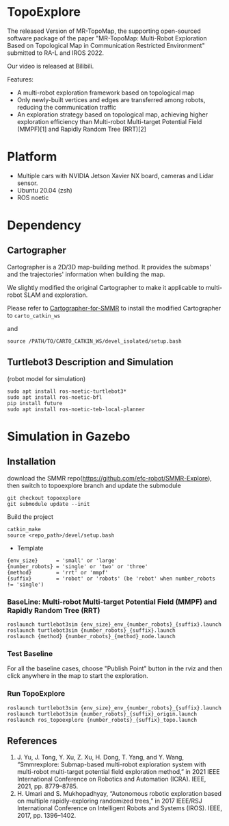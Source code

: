 # TopoExplore

The released Version of MR-TopoMap, the supporting open-sourced software package of the paper "MR-TopoMap: Multi-Robot Exploration Based on Topological Map in Communication Restricted
Environment" submitted to RA-L and IROS 2022.

Our video is released at Bilibili.

Features:
- A multi-robot exploration framework based on topological map
- Only newly-built vertices and edges are transferred among robots, reducing the communication traffic
- An exploration strategy based on topological map, achieving higher exploration efficiency than Multi-robot Multi-target Potential Field (MMPF)[1] and Rapidly Random Tree (RRT)[2]

# Platform
- Multiple cars with NVIDIA Jetson Xavier NX board, cameras and Lidar sensor.
- Ubuntu 20.04 (zsh)
- ROS noetic

# Dependency

## Cartographer
Cartographer is a 2D/3D map-building method.
It provides the submaps' and the trajectories' information when building the map. 

We slightly modified the original Cartographer to make it applicable to multi-robot SLAM and exploration.

Please refer to [Cartographer-for-SMMR](https://github.com/efc-robot/Cartographer-for-SMMR) to install the modified Cartographer to ```carto_catkin_ws```

and 

```
source /PATH/TO/CARTO_CATKIN_WS/devel_isolated/setup.bash
```

## Turtlebot3 Description and Simulation
(robot model for simulation)

```
sudo apt install ros-noetic-turtlebot3*
sudo apt install ros-noetic-bfl
pip install future
sudo apt install ros-noetic-teb-local-planner
```


# Simulation in Gazebo 

## Installation
download the SMMR repo(https://github.com/efc-robot/SMMR-Explore), then switch to topoexplore branch and update the submodule
```
git checkout topoexplore
git submodule update --init
```

Build the project
```
catkin_make
source <repo_path>/devel/setup.bash
```

- Template  
```
{env_size}      = 'small' or 'large'
{number_robots} = 'single' or 'two' or 'three'
{method}        = 'rrt' or 'mmpf'
{suffix}        = 'robot' or 'robots' (be 'robot' when number_robots != 'single')
```


### BaseLine: Multi-robot Multi-target Potential Field (MMPF) and Rapidly Random Tree (RRT)
```
roslaunch turtlebot3sim {env_size}_env_{number_robots}_{suffix}.launch
roslaunch turtlebot3sim {number_robots}_{suffix}.launch
roslaunch {method} {number_robots}_{method}_node.launch
```
### Test Baseline

For all the baseline cases, choose "Publish Point" button in the rviz and then click anywhere in the map to start the exploration.

### Run TopoExplore
```
roslaunch turtlebot3sim {env_size}_env_{number_robots}_{suffix}.launch
roslaunch turtlebot3sim {number_robots}_{suffix}_origin.launch
roslaunch ros_topoexplore {number_robots}_{suffix}_topo.launch
```

## References
1. J. Yu, J. Tong, Y. Xu, Z. Xu, H. Dong, T. Yang, and Y. Wang, “Smmrexplore: Submap-based multi-robot exploration system with multi-robot multi-target potential field exploration method,” in 2021 IEEE International Conference on Robotics and Automation (ICRA). IEEE, 2021, pp. 8779–8785.
2. H. Umari and S. Mukhopadhyay, “Autonomous robotic exploration based on multiple rapidly-exploring randomized trees,” in 2017 IEEE/RSJ International Conference on Intelligent Robots and Systems (IROS). IEEE, 2017, pp. 1396–1402.